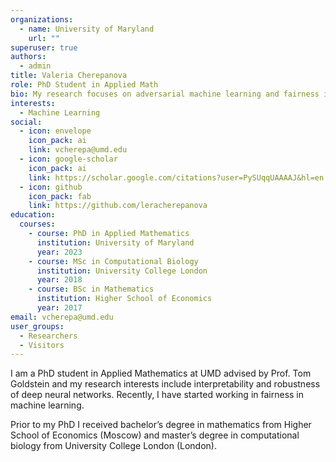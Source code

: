 ```yaml
---
organizations:
  - name: University of Maryland
    url: ""
superuser: true
authors:
  - admin
title: Valeria Cherepanova
role: PhD Student in Applied Math
bio: My research focuses on adversarial machine learning and fairness in deep learning
interests:
  - Machine Learning
social:
  - icon: envelope
    icon_pack: ai
    link: vcherepa@umd.edu
  - icon: google-scholar
    icon_pack: ai
    link: https://scholar.google.com/citations?user=PySUqqUAAAAJ&hl=en
  - icon: github
    icon_pack: fab
    link: https://github.com/leracherepanova
education:
  courses:
    - course: PhD in Applied Mathematics
      institution: University of Maryland
      year: 2023
    - course: MSc in Computational Biology
      institution: University College London
      year: 2018
    - course: BSc in Mathematics
      institution: Higher School of Economics
      year: 2017
email: vcherepa@umd.edu
user_groups:
  - Researchers
  - Visitors
---
```

I am a PhD student in Applied Mathematics at UMD advised by Prof. Tom Goldstein and my research interests include interpretability and robustness of deep neural networks. Recently, I have started working in fairness in machine learning.

Prior to my PhD I received bachelor’s degree in mathematics from Higher School of Economics (Moscow) and master’s degree in computational biology from University College London (London).
